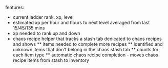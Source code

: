 features:
* current ladder rank, xp, level
* estimated xp per hour and hours to next level averaged from last 15/45/135 mins
* xp needed to rank up and down
* chaos recipe helper that tracks a stash tab dedicated to chaos recipes and shows
** items needed to complete more recipes
** identified and unknown items that don't belong in the chaos stash tab
** counts for each item type
** automatic chaos recipe completion - moves chaos recipe items from stash to inventory

